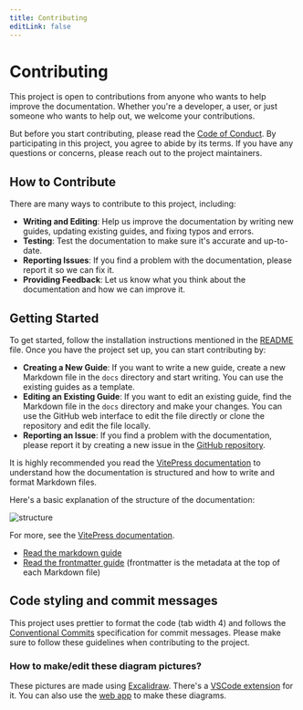 ```yaml
---
title: Contributing
editLink: false
---
```


# Contributing

This project is open to contributions from anyone who wants to help improve the documentation. Whether you're a developer, a user, or just someone who wants to help out, we welcome your contributions.

But before you start contributing, please read the [Code of Conduct](https://github.com/debrid/debrid-wiki/blob/main/CONTRIBUTING.md). By participating in this project, you agree to abide by its terms. If you have any questions or concerns, please reach out to the project maintainers.

## How to Contribute

There are many ways to contribute to this project, including:

- **Writing and Editing**: Help us improve the documentation by writing new guides, updating existing guides, and fixing typos and errors.
- **Testing**: Test the documentation to make sure it's accurate and up-to-date.
- **Reporting Issues**: If you find a problem with the documentation, please report it so we can fix it.
- **Providing Feedback**: Let us know what you think about the documentation and how we can improve it.

## Getting Started

To get started, follow the installation instructions mentioned in the [README](https://github.com/debrid/debrid-wiki?tab=readme-ov-file#installation) file. Once you have the project set up, you can start contributing by:

- **Creating a New Guide**: If you want to write a new guide, create a new Markdown file in the `docs` directory and start writing. You can use the existing guides as a template.
- **Editing an Existing Guide**: If you want to edit an existing guide, find the Markdown file in the `docs` directory and make your changes. You can use the GitHub web interface to edit the file directly or clone the repository and edit the file locally.
- **Reporting an Issue**: If you find a problem with the documentation, please report it by creating a new issue in the [GitHub repository](https://github.com/debrid/debrid-wiki/issues).

It is highly recommended you read the [VitePress documentation](https://vitepress.dev/) to understand how the documentation is structured and how to write and format Markdown files.

Here's a basic explanation of the structure of the documentation:

![structure](/contributing/structure.excalidraw.png)

For more, see the [VitePress documentation](https://vitepress.dev/).

- [Read the markdown guide](https://vitepress.dev/guide/markdown)
- [Read the frontmatter guide](https://vitepress.dev/guide/frontmatter) (frontmatter is the metadata at the top of each Markdown file)

## Code styling and commit messages

This project uses prettier to format the code (tab width 4) and follows the [Conventional Commits](https://www.conventionalcommits.org/en/v1.0.0/) specification for commit messages. Please make sure to follow these guidelines when contributing to the project.

### How to make/edit these diagram pictures?

These pictures are made using [Excalidraw](https://excalidraw.com/). There's a [VSCode extension](https://marketplace.visualstudio.com/items?itemName=pomdtr.excalidraw-editor) for it. You can also use the [web app](https://excalidraw.com/) to make these diagrams.